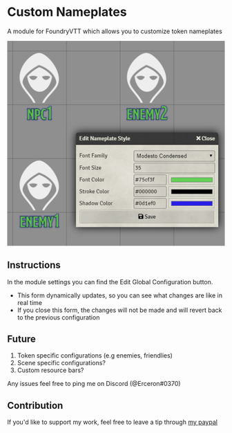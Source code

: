 # Custom Nameplates

A module for FoundryVTT which allows you to customize token nameplates

![](./example.png)

## Instructions
In the module settings you can find the Edit Global Configuration button.
- This form dynamically updates, so you can see what changes are like in real time
- If you close this form, the changes will not be made and will revert back to the previous configuration

## Future

1. Token specific configurations (e.g enemies, friendlies)
2. Scene specific configurations?
3. Custom resource bars?

Any issues feel free to ping me on Discord (@Erceron#0370)

## Contribution
If you'd like to support my work, feel free to leave a tip through [my paypal](http://paypal.me/cre463)
